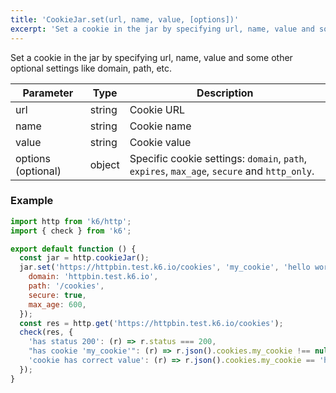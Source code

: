 ```yaml
---
title: 'CookieJar.set(url, name, value, [options])'
excerpt: 'Set a cookie in the jar by specifying url, name, value and some other optional settings like domain, path, etc.'
---
```


Set a cookie in the jar by specifying url, name, value and some other optional settings like domain, path, etc.

| Parameter          | Type   | Description                                                                                 |
| ------------------ | ------ | ------------------------------------------------------------------------------------------- |
| url                | string | Cookie URL                                                                                  |
| name               | string | Cookie name                                                                                 |
| value              | string | Cookie value                                                                                |
| options (optional) | object | Specific cookie settings: `domain`, `path`, `expires`, `max_age`, `secure` and `http_only`. |

### Example

<CodeGroup labels={[]}>

```javascript
import http from 'k6/http';
import { check } from 'k6';

export default function () {
  const jar = http.cookieJar();
  jar.set('https://httpbin.test.k6.io/cookies', 'my_cookie', 'hello world', {
    domain: 'httpbin.test.k6.io',
    path: '/cookies',
    secure: true,
    max_age: 600,
  });
  const res = http.get('https://httpbin.test.k6.io/cookies');
  check(res, {
    'has status 200': (r) => r.status === 200,
    "has cookie 'my_cookie'": (r) => r.json().cookies.my_cookie !== null,
    'cookie has correct value': (r) => r.json().cookies.my_cookie == 'hello world',
  });
}
```

</CodeGroup>
